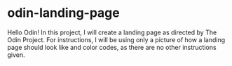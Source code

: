 # odin-landing-page
Hello Odin! In this project, I will create a landing page as directed by The Odin Project. For instructions, I will be using only a picture of how a landing page should look like and color codes, as there are no other instructions given.